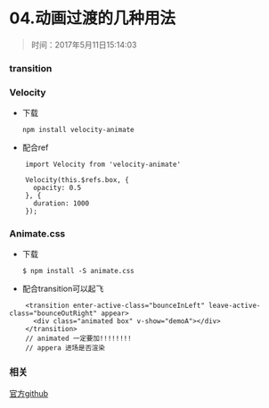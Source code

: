# 04.动画过渡的几种用法

>时间：2017年5月11日15:14:03

### transition


### Velocity

- 下载

    ``` npm install velocity-animate ```

- 配合ref

```
    import Velocity from 'velocity-animate'

    Velocity(this.$refs.box, {
      opacity: 0.5
    }, {
      duration: 1000
    });
```
### Animate.css

- 下载

    ``` $ npm install -S animate.css ```

- 配合transition可以起飞

```
    <transition enter-active-class="bounceInLeft" leave-active-class="bounceOutRight" appear>
      <div class="animated box" v-show="demoA"></div>
    </transition>
    // animated 一定要加!!!!!!!!
    // appera 进场是否渲染
```


### 相关

[官方github](https://github.com/daneden/animate.css)
